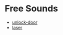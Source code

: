 # Free Sounds

* [unlock-door](https://pixabay.com/sound-effects/opening-metal-door-199581/)
* [laser](https://pixabay.com/sound-effects/laser-gun-81720/)
